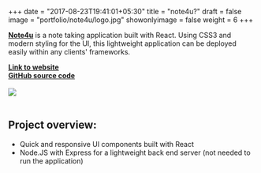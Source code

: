 +++
date = "2017-08-23T19:41:01+05:30"
title = "note4u?"
draft = false
image = "portfolio/note4u/logo.jpg"
showonlyimage = false
weight = 6
+++

<p>
<a href="https://note4u.herokuapp.com/" target="_blank"><strong>Note4u</strong></a> is a note taking application built with React. Using CSS3 and modern styling for the UI, this lightweight application can be deployed easily within any clients' frameworks.
</p>

<!--more-->

<div><a href="https://note4u.herokuapp.com/" target="_blank"><strong>Link to website</strong></a></div>
<div><a href="https://github.com/Phongtlam/note4u" target="_blank"><strong>GitHub source code</strong></a></div>

<br>

<div><a href="https://note4u.herokuapp.com/" target="_blank"><img src="/myjourney/portfolio/note4u/screenshot.png"></a></div>

<br>

## Project overview:

- Quick and responsive UI components built with React
- Node.JS with Express for a lightweight back end server (not needed to run the application)
